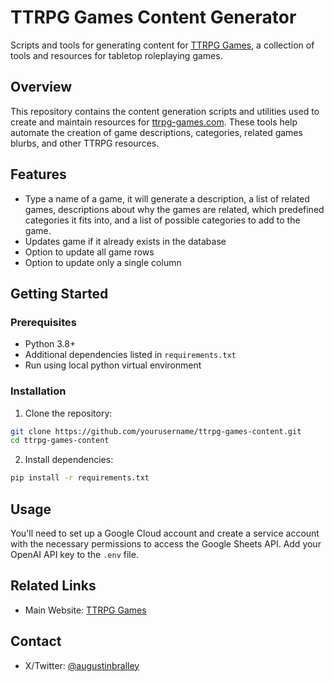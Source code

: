 # TTRPG Games Content Generator

Scripts and tools for generating content for [TTRPG Games](https://ttrpg-games.com), a collection of tools and resources for tabletop roleplaying games.

## Overview

This repository contains the content generation scripts and utilities used to create and maintain resources for [ttrpg-games.com](https://ttrpg-games.com). These tools help automate the creation of game descriptions, categories, related games blurbs, and other TTRPG resources.

## Features

- Type a name of a game, it will generate a description, a list of related games, descriptions about why the games are related, which predefined categories it fits into, and a list of possible categories to add to the game.
- Updates game if it already exists in the database
- Option to update all game rows
- Option to update only a single column

## Getting Started

### Prerequisites

- Python 3.8+
- Additional dependencies listed in `requirements.txt`
- Run using local python virtual environment

### Installation

1. Clone the repository:

```bash
git clone https://github.com/yourusername/ttrpg-games-content.git
cd ttrpg-games-content
```

2. Install dependencies:

```bash
pip install -r requirements.txt
```

## Usage

You'll need to set up a Google Cloud account and create a service account with the necessary permissions to access the Google Sheets API.
Add your OpenAI API key to the `.env` file.


## Related Links

- Main Website: [TTRPG Games](https://ttrpg-games.com)

## Contact

- X/Twitter: [@augustinbralley](https://x.com/augustinbralley)
